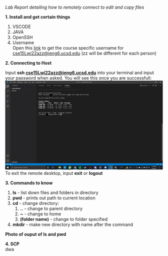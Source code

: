 *Lab Report detailing how to remotely connect to edit and copy files* <br/>

**1. Install and get certain things**<br/>
1. VSCODE
2. JAVA
3. OpenSSH<br/>
4. Username<br/>
Open this [link](https://sdacs.ucsd.edu/~icc/index.php) to get the course specific username for cse15Lwi22azz@ieng6.ucsd.edu (zz will be different for each person)

**2. Connecting to Host**<br/>

Input **ssh cse15Lwi22azz@ieng6.ucsd.edu** into your terminal and input your password when asked.
You will see this once you are successfull:
![Image](Photos/ssh-success.jpg)<br/>
To exit the remote desktop, input **exit** or **logout**

**3. Commands to know**<br/>

1. **ls** - list down files and folders in directory
2. **pwd** - prints out path to current location
3. **cd** - change directory: <br/>
   1. **..** - change to parent directory
   2. **~** - change to home
   3. **(folder name)** - change to folder specified
4. **mkdir** - make new directory with name after the command

**Photo of ouput of ls and pwd**<br/>

**4. SCP**<br/>
dwa


